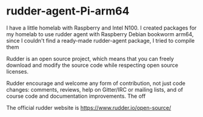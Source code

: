# rudder-agent-Pi-arm64
I have a little homelab with Raspberry and Intel N100. I created packages for my homelab  to use rudder agent with Raspberry Debian bookworm arm64, since I couldn't find a ready-made rudder-agent package, I tried to compile them

Rudder is an open source project, which means that you can freely download and modify the source code while respecting open source licenses.

Rudder  encourage and welcome any form of contribution, not just code changes: comments, reviews, help on Gitter/IRC or mailing lists, and of course code and documentation improvements.
The off

The official rudder website is https://www.rudder.io/open-source/
